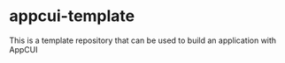 # appcui-template
This is a template repository that can be used to build an application with AppCUI
